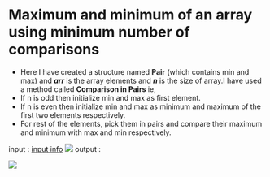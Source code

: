 # Maximum and minimum of an array using minimum number of comparisons

 - Here I have created a structure named **Pair** (which contains min and max) and  ***arr*** is the array elements  and ***n*** is the size of array.I have used a method called **Comparison in Pairs**  ie,
 - If n is odd then initialize min and max as first element. 
 - If n is even then initialize min and max as minimum and maximum of the first two elements respectively. 
- For rest of the elements, pick them in pairs and compare their maximum and minimum with max and min respectively. 

input :
[input info](./input.png)
<img src="https://github.com/akrish4/DSA/blob/main/dsa-cp-2/ARRAYS-Min_%26_Max/input.PNG" alternate="input">
output :

<img src="https://github.com/akrish4/DSA/blob/main/dsa-cp-2/ARRAYS-Min_%26_Max/output.PNG" alternate="input">
